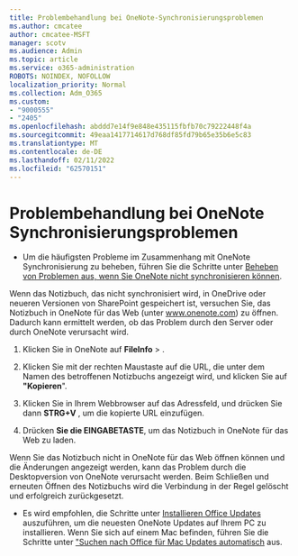 ```yaml
---
title: Problembehandlung bei OneNote-Synchronisierungsproblemen
ms.author: cmcatee
author: cmcatee-MSFT
manager: scotv
ms.audience: Admin
ms.topic: article
ms.service: o365-administration
ROBOTS: NOINDEX, NOFOLLOW
localization_priority: Normal
ms.collection: Adm_O365
ms.custom:
- "9000555"
- "2405"
ms.openlocfilehash: abddd7e14f9e848e435115fbfb70c79222448f4a
ms.sourcegitcommit: 49eaa1417714617d768df85fd79b65e35b6e5c83
ms.translationtype: MT
ms.contentlocale: de-DE
ms.lasthandoff: 02/11/2022
ms.locfileid: "62570151"
---
```

# <a name="troubleshoot-onenote-sync-issues"></a>Problembehandlung bei OneNote Synchronisierungsproblemen

* Um die häufigsten Probleme im Zusammenhang mit OneNote Synchronisierung zu beheben, führen Sie die Schritte unter [Beheben von Problemen aus, wenn Sie OneNote nicht synchronisieren können](https://support.office.com/article/Fix-issues-when-you-can-t-sync-OneNote-299495ef-66d1-448f-90c1-b785a6968d45).

Wenn das Notizbuch, das nicht synchronisiert wird, in OneDrive oder neueren Versionen von SharePoint gespeichert ist, versuchen Sie, das Notizbuch in OneNote für das Web (unter www.onenote.com) zu öffnen. Dadurch kann ermittelt werden, ob das Problem durch den Server oder durch OneNote verursacht wird.

1. Klicken Sie in OneNote auf **FileInfo** > .

2. Klicken Sie mit der rechten Maustaste auf die URL, die unter dem Namen des betroffenen Notizbuchs angezeigt wird, und klicken Sie auf **"Kopieren**".

3. Klicken Sie in Ihrem Webbrowser auf das Adressfeld, und drücken Sie dann **STRG+V** , um die kopierte URL einzufügen.

4. Drücken **Sie die EINGABETASTE**, um das Notizbuch in OneNote für das Web zu laden.

Wenn Sie das Notizbuch nicht in OneNote für das Web öffnen können und die Änderungen angezeigt werden, kann das Problem durch die Desktopversion von OneNote verursacht werden. Beim Schließen und erneuten Öffnen des Notizbuchs wird die Verbindung in der Regel gelöscht und erfolgreich zurückgesetzt.

* Es wird empfohlen, die Schritte unter [Installieren Office Updates](https://support.office.com/article/Install-Office-updates-2ab296f3-7f03-43a2-8e50-46de917611c5) auszuführen, um die neuesten OneNote Updates auf Ihrem PC zu installieren. Wenn Sie sich auf einem Mac befinden, führen Sie die Schritte unter ["Suchen nach Office für Mac Updates automatisch](https://support.office.com/article/update-office-for-mac-automatically-bfd1e497-c24d-4754-92ab-910a4074d7c1) aus.
